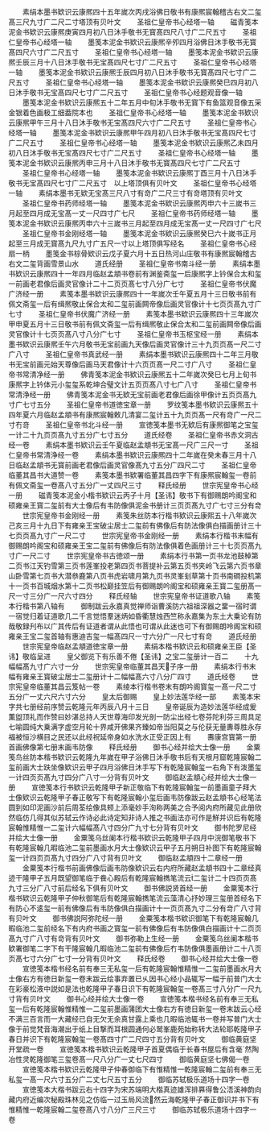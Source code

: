 <!-- { "loadSidebar": true } -->
　　素绢本墨书欵识云康熈四十五年嵗次丙戌浴佛日敬书有康熈宸翰稽古右文二玺髙三尺九寸广二尺二寸塔顶有贝叶文
　　圣祖仁皇帝书心经塔一轴
　　磁青笺本泥金书欵识云康熈庚寅四月初八日沐手敬书无寳髙四尺八寸广二尺五寸
　　圣祖仁皇帝书心经塔一轴
　　墨笺本泥金书欵识云康熈辛夘四月浴佛日沐手敬书无寳髙四尺六寸广二尺五寸
　　圣祖仁皇帝书心经塔一轴
　　墨笺本泥金书欵识云康熈壬辰三月十八日沐手敬书无宝髙四尺七寸广二尺五寸
　　圣祖仁皇帝书心经塔一轴
　　墨笺本泥金书欵识云康熈壬辰四月初八日沐手敬书无寳髙四尺七寸广二尺五寸
　　圣祖仁皇帝书心经塔一轴
　　墨笺本泥金书欵识云康熈癸巳四月初八日沐手敬书无宝髙四尺七寸广二尺五寸
　　圣祖仁皇帝书心经题观音像一轴
　　墨笺本泥金书欵识云康熈五十二年五月中旬沐手敬书无寳下有鱼篮观音像五采金银着色画极工细葢院本也
　　圣祖仁皇帝书心经塔一轴
　　墨笺本泥金书欵识云康熈甲午三月十八日沐手敬书无宝髙四尺六寸广二尺五寸
　　圣祖仁皇帝书心经塔一轴
　　墨笺本泥金书欵识云康熈甲午四月初八日沐手敬书无宝髙四尺七寸广二尺五寸
　　圣祖仁皇帝书心经塔一轴
　　墨笺本泥金书欵识云康熈乙未四月初八日沐手敬书无宝髙四尺七寸广二尺五寸
　　圣祖仁皇帝书心经塔一轴
　　墨笺本泥金书欵识云康熈丙申三月十八日沐手敬书无寳髙四尺七寸广二尺五寸
　　圣祖仁皇帝书心经塔一轴
　　墨笺本泥金书欵识云康熈丁酉三月十八日沐手敬书无宝髙四尺七寸广二尺五寸　以上塔顶俱有贝叶文
　　圣祖仁皇帝书心经塔一轴
　　素绢本墨书无欵无宝髙三尺八寸有竒广二尺三寸有竒塔顶有贝叶文
　　圣祖仁皇帝书药师经塔一轴
　　墨笺本泥金书欵识云康熈丙申六十三嵗书三月起至四月成无宝髙一丈一尺四寸广七尺
　　圣祖仁皇帝书药师经塔一轴
　　墨笺本泥金书欵识云康熈丙申六十三嵗书三月起至四月成无宝髙一丈一尺四寸广七尺
　　圣祖仁皇帝书金刚经塔一轴
　　墨笺本泥金书欵识云康熈癸巳六十嵗书正月起至三月成无寳髙九尺九寸广五尺一寸以上塔顶俱写经名
　　圣祖仁皇帝书心经扇一柄
　　墨笺金书棕骨欵识云戊子夏六月十五日热河山庄敬书有康熈宸翰稽古右文二玺背画雪景山水
　　道氏经册
　　圣祖仁皇帝书南斗经一册
　　素绢本墨书欵识云康熈四十一年四月临赵孟頫书卷前有渊鉴斋玺一后康熈字上钤保合太和玺一前画老君像后画灵官像计二十二页页髙七寸八分广七寸
　　圣祖仁皇帝书伏魔广济经一册
　　素笺本墨书欵识云康熈四十一年嵗次壬午夏五月十三日敬书前有佩文斋玺一后有缉熈敬止保合太和二玺前画闗帝像后画灵官像计十七页页髙九寸广七寸
　　圣祖仁皇帝书伏魔广济经一册
　　素笺本墨书欵识云康熈四十三年嵗次甲申夏五月十三日敬书前有佩文斋玺一后有缉熈敬止保合太和二玺前画闗帝像后画灵官像计十七页页髙八寸八分广七寸
　　圣祖仁皇帝书玉枢宝经一册
　　素绢本墨书欵识云康熈壬午六月敬书无宝前画九天像后画灵官像计三十九页页髙一尺二寸广八寸
　　圣祖仁皇帝书真武经一册
　　素绢本墨书欵识云康熈四十二年三月敬书无宝前画元始天尊像后画马天君像计十六页页髙一尺二寸广八寸
　　圣祖仁皇帝书常清净经一册
　　佛青笺本泥金书欵识云康熈五十二年嵗次癸巳七月上旬书康熈字上钤体元小玺玺系乾坤合璧文计五页页髙八寸七广八寸
　　圣祖仁皇帝书常清浄经一册
　　佛青笺本泥金书无欵无宝前画老君像后画徐甲像计五页页髙九寸广七寸五分
　　圣祖仁皇帝书道徳宝章一册
　　罗纹笺本墨书欵识云康熈五十四年夏六月临赵孟頫书有康熈宸翰敕几清宴二玺计五十九页页髙一尺有竒广一尺二寸冇竒
　　圣祖仁皇帝书北斗经一册
　　宣徳笺本墨书无欵后有康熈御笔之宝玺一计二十九页页髙九寸五分广七寸五分
　　道氏经卷
　　圣祖仁皇帝书赤文洞古经一卷
　　素绢本墨书欵识云壬午夏临赵孟頫书无宝髙一尺广三尺一寸
　　圣祖仁皇帝书常清浄经一卷
　　素绢本墨书欵识云康熈四十二年嵗在癸未春三月十八日临赵孟頫书无寳前画老君像后画灵官像髙九寸五分广四尺二寸
　　圣祖仁皇帝临董其昌书大道赞一卷
　　素笺本墨书欵署临董其昌四字下有康熈宸翰玺一卷前有佩文斋玺一卷髙八寸五分广一丈四尺三寸
　　释氏经册
　　世宗宪皇帝书心经一册
　　磁青笺本泥金小楷书欵识云丙子十月【圣讳】敬书下有御赐朗吟阁宝和硕雍亲王寳二玺前有大士像后有韦防像俱泥金书册计三页页髙九寸广七寸三分有竒
　　世宗宪皇帝书金刚经一册
　　素笺朱丝防本行楷书欵识云康熙五十八年嵗次己亥三月十九日下有雍亲王宝破尘居士二玺前有佛像后有防法像俱白描画册计三十七页页髙九寸广一尺二寸
　　世宗宪皇帝书金刚经一册
　　素绢本行楷书末幅有御赐朗吟阁宝和硕雍亲王宝二玺前有佛像后有防法像俱着色画册计三十七页页髙九寸广一尺二寸
　　世宗宪皇帝书古徳颂一册
　　素绢本行书第一页书龙池鼓棹第二页书江天钓雪第三页书莲峯投老第四页书菩提补云第五页书夹岭飞云第六页书章山卧雪第七页书大潜叅鹿第八页书虎岩啸月第九页书灵峯刬草第十页书南磵投机第十一页书百城烟水第十二页书松巅挂笠后有御赐朗吟阁宝和硕雍亲王寳二玺册髙一尺一寸三分广一尺六寸四分
　　释氏经轴
　　世宗宪皇帝书证道歌八轴
　　素笺本行楷书第八轴有
　　御制跋云永嘉真觉禅师诣曹溪防六祖祖深器之畱一宿时谓一宿觉归着证道歌几二千言觉悟羣迷炳如昏衢慧烛西竺称永嘉集为东土大乗论有防哉敬録刋布以广其传后有证道者谓从此悟也可谓从此迷也可下有御赐朗呤阁宝和硕雍亲王宝二玺首轴有惠迪吉玺一幅髙四尺一寸六分广一尺七寸有竒
　　道氏经册
　　世宗宪皇帝临赵孟頫道徳宝章一册
　　素绢本楷书欵识云和硕雍亲王臣【圣讳】敬临呈进
　　皇父御览下有乐善不倦【圣讳】之宝二玺册计一百二
　　十九幅幅髙九寸广六寸一分
　　世宗宪皇帝临董其昌天子序一册
　　素绢本行书末幅有雍亲王寳破尘居士二玺册计十二幅幅髙六寸八分广四寸
　　道氏经卷
　　世宗宪皇帝临董其昌云笈帖一卷
　　素绫本行楷书卷末有朗吟阁寳玺一髙一尺二寸五分广一丈六尺六寸六分
　　皇太后御赐
　　皇上妙法莲华经一部
　　素笺本宋字共七册经前序赞云乾隆元年丙辰八月十三日
　　皇帝诞辰为造妙法莲华经成爰薫盥顶礼而作赞曰妙湛总持人天世尊海印发光剖一防尘出经七卷芬陀利芬三周具足七喻圆纯大乗满字虚空月轮十界咸开佛果齐臻如帝当阳莫之与伦获无量夀尊胜永存福被恒沙横目之民还以此经祝延帝身如水洗水正受正因上有
　　夀康宫寳第一册首画佛像第七册末画韦防像
　　释氏经册
　　御书心经并绘大士像一册
　　金粟笺鸟丝防本楷书欵识云乾隆九年嵗在甲子浴佛日沐手敬书后有天根月窟乾隆宸翰二玺前画大士趺坐像欵识云甲子四月浴佛日沐手写下有乾隆宸翰玺一右角下有泼墨玺一计四页页髙九寸四分广八寸一分背有贝叶文
　　御临赵孟頫心经并绘大士像一册
　　宣徳笺本行书欵识云乾隆甲子新正敬临下有乾隆宸翰玺一前墨画童子拜大士像欵识云乾隆甲子春正敬写下有乾隆宸翰小玺后画韦防像跋云赵孟頫书心经笔法圆到如印泥画沙前后周荃绘像具颊上添毫妙手洵称两美之合予阅内府所藏见此册欣然临仿几得其似苏轼云作诗必此诗定知非诗人推之书画法亦可作是觧并识后有乾隆宸翰惟精惟一二玺计六幅幅髙八寸四分广九寸七分背有贝叶文
　　御书陀罗尼经并绘大士像一册
　　金粟笺乌丝阑本行楷书欵识云乾隆甲子四月中浣御笔敬书下有乾隆宸翰几暇临池二玺前墨画水月大士像欵识云甲子五月朔日补图下有乾隆宸翰玺一计四页页髙九寸四分广八寸背有贝叶文
　　御临赵孟頫四十二章经一册
　　金粟笺本行楷书前画佛像后画韦防像欵识云右内府所藏赵孟頫书四十二章经真迹干隆甲子五月既望御笔临于飬心殿后有乾隆宸翰擕笔流云二玺计二十四页页髙九寸三分广八寸前后经名下俱有贝叶文
　　御书佛説贤首经一册
　　金粟笺本行楷书欵识云乾隆甲子仲秋御笔后有乾隆宸翰擕笔流云藻清心抒妙理三玺册首经名下有防心不逺玺一前有佛像后有韦防像俱白描画计十一页页髙九寸二分有竒广八寸背有贝叶文
　　御书佛説阿弥陀经一册
　　金粟笺本楷书欵识御笔下有乾隆宸翰几暇临池二玺前经名下有内府书画之寳玺一前有佛像后有韦防像俱白描画计十二页页髙九寸广八寸有竒背有贝叶文
　　御书弥勒上生经一册
　　金粟笺乌丝阑本楷书欵署御笔二字下有干隆宸翰几暇临池二玺前有佛像后冇韦防像俱墨画册计二十八页页髙七寸六分广七寸一分背有贝叶文
　　释氏经卷
　　御书心经并绘大士像一卷
　　宣徳笺本楷书经名前有奉三无私玺一后有乾隆宸翰惟精惟一二玺前墨画水月大士像右方有徳日新玺一卷末跋云绘事弃置已乆因书心经小品辄写一幅于前普门大士在彩豪松液中説如是法也乾隆甲子春日识下有乾隆宸翰玺一卷髙三寸八分广一尺九寸背有贝叶文
　　御书心经并绘大士像一卷
　　宣徳笺本楷书经名前有奉三无私玺一后有乾隆宸翰惟精惟一二玺前墨画蒲团大士像右方有徳日新玺一卷末跋云心经不满三百言而一大藏经已自无欠无余真甘露上乘也几暇临池辄书一卷并写普门大士像于前觉梵音海潮出于纸上目撃而耳根圆通何必鹫峯鹿苑始称转大法轮耶乾隆甲子春日并识下有乾隆宸翰玺一卷髙四寸广二尺四寸五分背有贝叶文
　　御临黄庭坚开堂疏一卷
　　宣徳笺本楷书欵识云乾隆甲子首夏偶临于长春书屋后有含毫然陶冶性灵乾隆御笔三玺卷髙一尺八分广一丈七尺四寸
　　御临黄庭坚七佛偈一卷
　　宣徳笺本楷书欵识云乾隆甲子仲春御临下有惟精惟一乾隆宸翰二玺前有奉三无私玺一髙一尺六寸五分广二丈七尺五寸五分
　　御临苏轼极乐道场十四字一卷
　　宣徳笺本大楷书跋云右十四字为宋苏端明大楷真迹雄浑排奡得鲁公浯溪神韵向藏内府近编次秘殿珠林见之仿临一过玉局风流然云海乾隆甲子春正御识并书下有惟精惟一乾隆宸翰二玺卷髙八寸八分广三尺三寸
　　御临苏轼极乐道场十四字一卷
